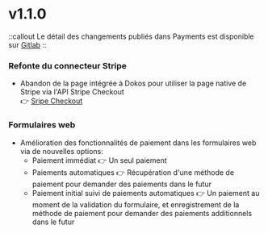 # v1.1.0

::callout
Le détail des changements publiés dans Payments est disponible sur [Gitlab](https://gitlab.com/dokos/payments/-/releases/v1.0.1)
::

### Refonte du connecteur Stripe

- Abandon de la page intégrée à Dokos pour utiliser la page native de Stripe via l'API Stripe Checkout  
:point_right: [Sripe Checkout](https://stripe.com/fr/payments/checkout)


### Formulaires web

- Amélioration des fonctionnalités de paiement dans les formulaires web via de nouvelles options:
  - Paiement immédiat :point_right: Un seul paiement
  - Paiements automatiques :point_right: Récupération d'une méthode de paiement pour demander des paiements dans le futur
  - Paiement initial suivi de paiements automatiques :point_right: Un paiement au moment de la validation du formulaire, et enregistrement de la méthode de paiement pour demander des paiements additionnels dans le futur